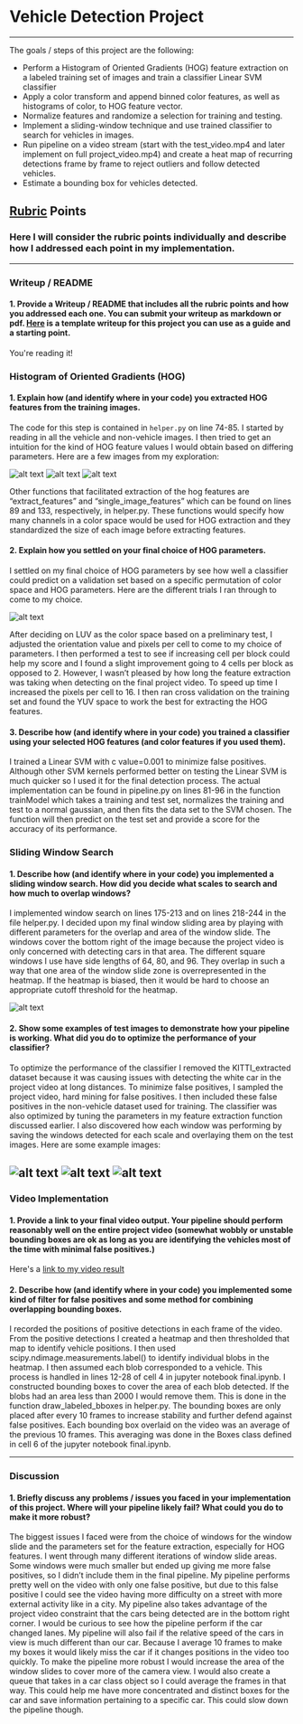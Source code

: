 
# Vehicle Detection Project
---

The goals / steps of this project are the following:

* Perform a Histogram of Oriented Gradients (HOG) feature extraction on a labeled training set of images and train a classifier Linear SVM classifier
* Apply a color transform and append binned color features, as well as histograms of color, to HOG feature vector. 
* Normalize features and randomize a selection for training and testing.
* Implement a sliding-window technique and use trained classifier to search for vehicles in images.
* Run pipeline on a video stream (start with the test_video.mp4 and later implement on full project_video.mp4) and create a heat map of recurring detections frame by frame to reject outliers and follow detected vehicles.
* Estimate a bounding box for vehicles detected.

[//]: # (Image References)
[image1]: ./hog_prac/orient_1_cell8_pix4.png
[image2]: ./hog_prac/orient_3_cell8_pix4.png
[image3]: ./hog_prac/orient_13_cell8_pix4.png
[image4]: ./stat_data.png
[image5]: ./output_images/2search_windows2.png
[image6]: ./output_images/0search_windows3.png
[image7]: ./output_images/3search_windows2.png
[video1]: ./project_video.mp4

## [Rubric](https://review.udacity.com/#!/rubrics/513/view) Points
### Here I will consider the rubric points individually and describe how I addressed each point in my implementation.  

---
### Writeup / README

#### 1. Provide a Writeup / README that includes all the rubric points and how you addressed each one.  You can submit your writeup as markdown or pdf.  [Here](https://github.com/udacity/CarND-Vehicle-Detection/blob/master/writeup_template.md) is a template writeup for this project you can use as a guide and a starting point.  

You're reading it!

### Histogram of Oriented Gradients (HOG)

#### 1. Explain how (and identify where in your code) you extracted HOG features from the training images.

The code for this step is contained in `helper.py` on line 74-85.
I started by reading in all the vehicle and non-vehicle images. I then tried to get an intuition for the kind of HOG feature values I would obtain based on differing parameters. Here are a few images from my exploration:

![alt text][image1]
![alt text][image2]
![alt text][image3]

Other functions that facilitated extraction of the hog features are “extract_features” and “single_image_features” which can be found on lines 89 and 133, respectively, in helper.py. These functions would specify how many channels in a color space would be used for HOG extraction and they standardized the size of each image before extracting features.


#### 2. Explain how you settled on your final choice of HOG parameters.

I settled on my final choice of HOG parameters by see how well a classifier could predict on a validation set based on a specific permutation of color space and HOG parameters. Here are the different trials I ran through to come to my choice.

![alt text][image4]

After deciding on LUV as the color space based on a preliminary test, I adjusted the orientation value and pixels per cell to come to my choice of parameters. I then performed a test to see if increasing cell per block could help my score and I found a slight improvement going to 4 cells per block as opposed to 2. However, I wasn’t pleased by how long the feature extraction was taking when detecting on the final project video. To speed up time I increased the pixels per cell to 16. I then ran cross validation on the training set and found the YUV space to work the best for extracting the HOG features.

#### 3. Describe how (and identify where in your code) you trained a classifier using your selected HOG features (and color features if you used them).

I trained a Linear SVM with c value=0.001 to minimize false positives.  Although other SVM kernels performed better on testing the Linear SVM is much quicker so I used it for the final detection process.
The actual implementation can be found in pipeline.py on lines 81-96 in the function trainModel which takes a training and test set, normalizes the training and test to a normal gaussian, and then fits the data set to the SVM chosen. The function will then predict on the test set and provide a score for the accuracy of its performance. 


### Sliding Window Search

#### 1. Describe how (and identify where in your code) you implemented a sliding window search.  How did you decide what scales to search and how much to overlap windows?

I implemented window search on lines 175-213 and on lines 218-244 in the file helper.py. I decided upon my final window sliding area by playing with different parameters for the overlap and area of the window slide. The windows cover the bottom right of the image because the project video is only concerned with detecting cars in that area. The different square windows I use have side lengths of 64, 80, and 96. They overlap in such a way that one area of the window slide zone is overrepresented in the heatmap. If the heatmap is biased, then it would be hard to choose an appropriate cutoff threshold for the heatmap.

![alt text][image5]

#### 2. Show some examples of test images to demonstrate how your pipeline is working.  What did you do to optimize the performance of your classifier?

To optimize the performance of the classifier I removed the KITTI_extracted dataset because it was causing issues with detecting the white car in the project video at long distances. To minimize false positives, I sampled the project video, hard mining for false positives. I then included these false positives in the non-vehicle dataset used for training. The classifier was also optimized by tuning the parameters in my feature extraction function discussed earlier. I also discovered how each window was performing by saving the windows detected for each scale and overlaying them on the test images.
Here are some example images:

![alt text][image5]
![alt text][image6]
![alt text][image7]
---

### Video Implementation

#### 1. Provide a link to your final video output.  Your pipeline should perform reasonably well on the entire project video (somewhat wobbly or unstable bounding boxes are ok as long as you are identifying the vehicles most of the time with minimal false positives.)
Here's a [link to my video result](./project_video_output.mp4)


#### 2. Describe how (and identify where in your code) you implemented some kind of filter for false positives and some method for combining overlapping bounding boxes.

I recorded the positions of positive detections in each frame of the video. From the positive detections I created a heatmap and then thresholded that map to identify vehicle positions. I then used scipy.ndimage.measurements.label() to identify individual blobs in the heatmap. I then assumed each blob corresponded to a vehicle. This process is handled in lines 12-28 of cell 4 in jupyter notebook final.ipynb. I constructed bounding boxes to cover the area of each blob detected. If the blobs had an area less than 2000 I would remove them. This is done in the function draw_labeled_bboxes in helper.py. The bounding boxes are only placed after every 10 frames to increase stability and further defend against false positives. Each bounding box overlaid on the video was an average of the previous 10 frames. This averaging was done in the Boxes class defined in cell 6 of the jupyter notebook final.ipynb.

---

### Discussion

#### 1. Briefly discuss any problems / issues you faced in your implementation of this project.  Where will your pipeline likely fail?  What could you do to make it more robust?

The biggest issues I faced were from the choice of windows for the window slide and the parameters set for the feature extraction, especially for HOG features. I went through many different iterations of window slide areas. Some windows were much smaller but ended up giving me more false positives, so I didn’t include them in the final pipeline. My pipeline performs pretty well on the video with only one false positive, but due to this false positive I could see the video having more difficulty on a street with more external activity like in a city. My pipeline also takes advantage of the project video constraint that the cars being detected are in the bottom right corner. I would be curious to see how the pipeline perform if the car changed lanes. My pipeline will also fail if the relative speed of the cars in view is much different than our car. Because I average 10 frames to make my boxes it would likely miss the car if it changes positions in the video too quickly.
To make the pipeline more robust I would increase the area of the window slides to cover more of the camera view. I would also create a queue that takes in a car class object so I could average the frames in that way. This could help me have more concentrated and distinct boxes for the car and save information pertaining to a specific car. This could slow down the pipeline though. 


